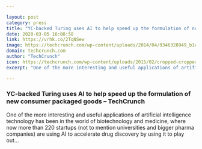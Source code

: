 ```yaml
---

layout: post
category: press
title: "YC-backed Turing uses AI to help speed up the formulation of new consumer packaged goods"
date: 2020-03-05 16:08:58
link: https://vrhk.co/2TqNSew
image: https://techcrunch.com/wp-content/uploads/2014/04/9346328949_b1ee0c98db_b.jpg?w=710
domain: techcrunch.com
author: "TechCrunch"
icon: https://techcrunch.com/wp-content/uploads/2015/02/cropped-cropped-favicon-gradient.png?w=180
excerpt: "One of the more interesting and useful applications of artificial intelligence technology has been in the world of biotechnology and medicine, where now more than 220 startups (not to mention universities and bigger pharma companies) are using AI to accelerate drug discovery by using it to play out…"

---
```


### YC-backed Turing uses AI to help speed up the formulation of new consumer packaged goods – TechCrunch

One of the more interesting and useful applications of artificial intelligence technology has been in the world of biotechnology and medicine, where now more than 220 startups (not to mention universities and bigger pharma companies) are using AI to accelerate drug discovery by using it to play out…